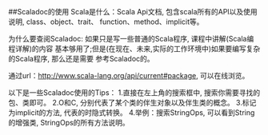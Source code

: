 ##Scaladoc的使用
Scala是什么：Scala Api文档, 包含scala所有的API以及使用说明, class、object、trait、
function、method、implicit等。

为什么要查阅Scaladoc: 如果只是写一些普通的Scala程序, 课程中讲解(Scala编程详解)的内容
基本够用了;但是(在现在、未来,实际的工作环境中)如果要编写复杂的Scala程序, 那么还是需要
参考Scaladoc的。

通过url：http://www.scala-lang.org/api/current#package, 可以在线浏览。

以下是一些Scaladoc使用的Tips：
1.直接在左上角的搜索框中, 搜索你需要寻找的包、类即可。
2.O和C, 分别代表了某个类的伴生对象以及伴生类的概念。
3.标记为implicit的方法, 代表的时隐式转换。
4.举例：搜索StringOps, 可以看到String的增强类, StringOps的所有方法说明。